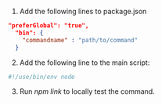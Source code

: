 1. Add the following lines to package.json

```json
"preferGlobal": "true",
  "bin": {
    "commandname" : "path/to/command"
  }
```

2. Add the following line to the main script:

```js
#!/use/bin/env node
```

3. Run *npm link* to locally test the command.